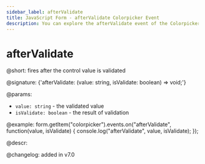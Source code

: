 ```yaml
---
sidebar_label: afterValidate
title: JavaScript Form - afterValidate Colorpicker Event 
description: You can explore the afterValidate event of the Colorpicker control of Form in the documentation of the DHTMLX JavaScript UI library. Browse developer guides and API reference, try out code examples and live demos, and download a free 30-day evaluation version of DHTMLX Suite.
---
```


# afterValidate

@short: fires after the control value is validated

@signature: {'afterValidate: (value: string, isValidate: boolean) => void;'} 

@params:
- `value: string` - the validated value
- `isValidate: boolean` - the result of validation

@example:
form.getItem("colorpicker").events.on("afterValidate", function(value, isValidate) {
    console.log("afterValidate", value, isValidate);
});

@descr:

@changelog: added in v7.0

[comment]: # (@relatedapi: form/api/colorpicker/colorpicker_validate_method.md)
